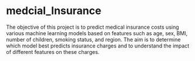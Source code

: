 # medcial_Insurance
The objective of this project is to predict medical insurance costs using various machine learning models based on features such as age, sex, BMI, number of children, smoking status, and region. The aim is to determine which model best predicts insurance charges and to understand the impact of different features on these charges.
